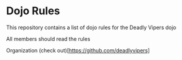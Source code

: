 Dojo Rules
==========

This repository contains a list of dojo rules for the Deadly Vipers dojo

All members should read the rules

Organization (check out)[https://github.com/deadlyvipers]
